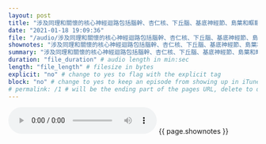 ```yaml
---
layout: post
title: "涉及同理和關懷的核心神經迴路包括腦幹、杏仁核、下丘腦、基底神經節、島葉和眶額皮質[97]。" # quotes allow forbidden characters like the colon
date: "2021-01-18 19:09:36"
file: "/audio/涉及同理和關懷的核心神經迴路包括腦幹、杏仁核、下丘腦、基底神經節、島葉和眶額皮質[97]。.mp3"
shownotes: "涉及同理和關懷的核心神經迴路包括腦幹、杏仁核、下丘腦、基底神經節、島葉和眶額皮質[97]。"
summary: "涉及同理和關懷的核心神經迴路包括腦幹、杏仁核、下丘腦、基底神經節、島葉和眶額皮質[97]。"
duration: "file_duration" # audio length in min:sec
length: "file_length" # filesize in bytes
explicit: "no" # change to yes to flag with the explicit tag
block: "no" # change to yes to keep an episode from showing up in iTunes
# permalink: /1 # will be the ending part of the pages URL, delete to default to the title
---
```


<audio controls>
<source src="{{site.url}}{{site.baseurl}}{{ page.file }}" type="audio/x-mp3">
Your browser does not support the audio element.
</audio>
{{ page.shownotes }}

